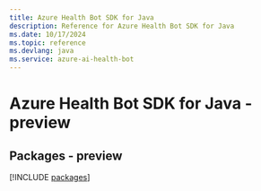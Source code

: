 ```yaml
---
title: Azure Health Bot SDK for Java
description: Reference for Azure Health Bot SDK for Java
ms.date: 10/17/2024
ms.topic: reference
ms.devlang: java
ms.service: azure-ai-health-bot
---
```

# Azure Health Bot SDK for Java - preview
## Packages - preview
[!INCLUDE [packages](health-bot-index.md)]
